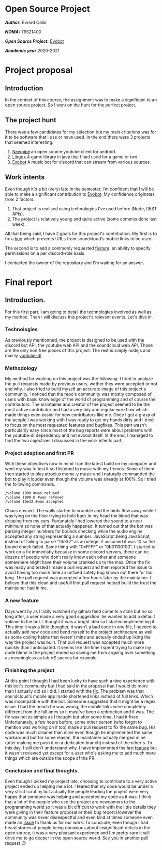 # Open Source Project


***Author:*** Evrard Colin  

***NOMA:*** 76621400

***Open Source Project:*** [Evobot](https://github.com/eritislami/evobot)

***Academic year*** 2020-2021

# Project proposal
## Introduction
In the context of this course, the assignment was to make a significant to an open source project. So I went on the hunt for the perfect project.
## The project hunt 
There was a few candidates for my selection but my main criterions was for it to be software that I use or have used. In the end there were 3 projects that seemed interesting.
 1. [Newpipe](https://newpipe.schabi.org/) an open source youtube client for android.
 2. [Libgdx](https://libgdx.badlogicgames.com/) A game library in java that I had used for a game or two.
 3. [Evobot](https://github.com/eritislami/evobot) A music bot for discord that can stream from various sources.

## Work intents
Even though it's a bit (very) late in the semester, I'm confident that I will be able to make a significant contribution to [Evobot](https://github.com/eritislami/evobot). My confidence originates from 2 factors.

1. That project is realised using technologies I've used before (Node, REST APIs).
2. The project is relatively young and quite active (some commits done last week).

All that being said, I have 2 goals for this project's contribution.
My first is to fix a [bug](https://github.com/eritislami/evobot/issues/328) which prevents URLs from soundcloud's mobile links to be used. 

The second is to add a commonly requested [feature](https://github.com/eritislami/evobot/issues/358): an ability to specify permissions on a per discord-role basis. 

I contacted the owner of the repository and I'm waiting for an answer.
# Final report

## Introduction.
For this first part, I am going to detail the technologies involved as well as my method. Then I will discuss this project's relevant events.
Let's dive in. 
### Technologies 
As previously mentionned, the project is designed to be used with the discord bot API, the youtube web API and the soundcloud web API. Those are the only non free pieces of this project. The rest is simply nodejs and mainly [youtube-dl](https://youtube-dl.org/).
### Methodology
My method for working on this project was the following: I tried to analyze the pull requests made by previous users, wether they were accepted or not and why. I also tried to build myself an accurate image of this project's community. I noticed that the repo's community was mostly composed of users with basic knowledge of the world of programming and of course the contributors. The maintainer and creator of the project seemed to be the most active contributor and had a very tidy and regular workflow which made things even easier for new contributors like me. Once I got a grasp of the people I was working with I was ready to get my hands dirty and I tried to focus on the most requested features and bugfixes. This part wasn't particularily easy since most of the bug reports were about problems with the youtube-dl dependency and not evobot itself. In the end, I managed to find the two objectives I discussed in the work intents part.
### Project adoption and first PR
With these objectives now in mind I ran the latest build on my computer and went my way to test it so I listened to music with my friends. Some of them then started to play atrocius meme-y music and I naturally commanded the bot to play it louder even though the volume was already at 100%. So I tried the following commands.
~~~ 
/volume 1000 #was refused
/volume 1000.0 #was refused
/volume 10e32 #was accepted
~~~ 
Chaos ensued. The walls started to crumble and the birds flew away while I was lying on the floor trying to hold back in my head the blood that was dripping from my ears. Fortunately I had lowered the sound to a near minimum so none of that actually happened. It turned out that the bot was parsing integer numbers for bounds checking while the audio engine accepted any string representing a number. JavaScript being JavaScript, instead of failing to parse "10e32" as an integer it assumed it was 10 so the bound check failed. Same thing with "0xFFFF" or "0b01100100". I started to work on a fix immediatly because in some discord servers, there can be dozens of people who don't really know each other and someone somewhere might have their volume cranked up to the max.
Once the fix was ready and tested I made a pull request and then reported the issue to avoid having too much time an unfixed safety bug known out there for too long. The pull request was accepted a few hours later by the maintainer. I believe that this clean and usefull first pull request helped build the trust the maintainer had in me.

### A new feature

Days went by as I lazily watched my github feed come to a stale but no so long after, a user made a very good suggestion: he wanted to add a default volume to the bot. I thought it was a bright idea so I started implementing it. This time it was a little thougher, it wasn't a bad code in one file, I needed to actually add new code and bend myself to the project architecture as well as some coding habits that weren't mine and actually ended up liking the way the project was built. That pull request was accepted much more quickly than I anticipated. It seems like the time I spent trying to make my code blend in the project ended up saving me from arguing over something as meaningless as tab VS spaces for example.

### Finishing the project

At this point I thought I had been lucky to have such a nice experience with this bot's community but I had said in the proposal that I would do more than I actually did so I did. I started with the [fix](https://github.com/eritislami/evobot/issues/328). The problem was that soundcloud's mobile app made shortened links instead of full links. Which was incompatible with the bot. Someone suggested that it might be a regex issue. I had the hunch he was wrong, the mobile links were completely different from the full ones so it must've been a redirection and it was. The fix was not as simple as I thought but after some time, I had it fixed. Unfortunately, a few hours before, some other person (who forgot to mention was working on it too) made a pull request to fix the same bug. His code was much cleaner than mine even though he implemented the same workaround but for some reason, the maintainer actually merged mine (after making me push it on a dedicated branch) instead of the other's. To this day, I still don't understand why.
I have implemented the last [feature](https://github.com/eritislami/evobot/pull/449) but it wasn't reviewed yet except for a user who's asking me to add much more things which are outside the scope of the PR.

### Conclusion and final thoughts.

Even though I picked my project late, choosing to contribute to a very active project ended up helping me a lot. I feared that my code would be under a very strict scrutiny but actually the people leading the project were very happy that someone was helping and accepted my code as it was. 
I think that a lot of the people who use the project are newcomers to the programming world so it was a bit difficult to work with the little details they were giving in their feature proposal or their bug report.However the community was never disrespectful and even kind at times someone even made an [issue](https://github.com/eritislami/evobot/issues/448) to thank us for our work. 
To conclude, even though I had heard stories of people being obnoxious about insignificant details in the open source, it was a very pleasant  experience and I'm pretty sure it will drive me to go deeper in the open source world. See you in another pull request :wink:



